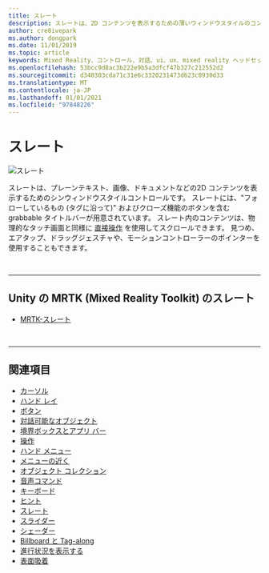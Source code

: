```yaml
---
title: スレート
description: スレートは、2D コンテンツを表示するための薄いウィンドウスタイルのコントロールです。
author: cre8ivepark
ms.author: dongpark
ms.date: 11/01/2019
ms.topic: article
keywords: Mixed Reality、コントロール、対話、ui、ux、mixed reality ヘッドセット、windows mixed reality ヘッドセット、virtual Reality ヘッドセット、HoloLens、スレート、MRTK、Mixed Reality Toolkit
ms.openlocfilehash: 53bcc9d8ac3b222e9b5a3dfcf47b327c212552d2
ms.sourcegitcommit: d340303cda71c31e6c3320231473d623c0930d33
ms.translationtype: MT
ms.contentlocale: ja-JP
ms.lasthandoff: 01/01/2021
ms.locfileid: "97848226"
---
```

# <a name="slate"></a>スレート

![スレート](images/UX_Hero_Slate.jpg)

スレートは、プレーンテキスト、画像、ドキュメントなどの2D コンテンツを表示するためのシンウィンドウスタイルコントロールです。 スレートには、"フォローしているもの (タグに沿って)" およびクローズ機能のボタンを含む grabbable タイトルバーが用意されています。 スレート内のコンテンツは、物理的なタッチ画面と同様に [直接操作](direct-manipulation.md#2d-slate-interaction) を使用してスクロールできます。 見つめ、エアタップ、ドラッグジェスチャや、モーションコントローラーのポインターを使用することもできます。

<br>

---

## <a name="slate-in-mrtk-mixed-reality-toolkit-for-unity"></a>Unity の MRTK (Mixed Reality Toolkit) のスレート

* [MRTK-スレート](https://microsoft.github.io/MixedRealityToolkit-Unity/Documentation/README_Slate.html)

<br>

---

## <a name="see-also"></a>関連項目

* [カーソル](cursors.md)
* [ハンド レイ](point-and-commit.md)
* [ボタン](button.md)
* [対話可能なオブジェクト](interactable-object.md)
* [境界ボックスとアプリ バー](app-bar-and-bounding-box.md)
* [操作](direct-manipulation.md)
* [ハンド メニュー](hand-menu.md)
* [メニューの近く](near-menu.md)
* [オブジェクト コレクション](object-collection.md)
* [音声コマンド](voice-input.md)
* [キーボード](keyboard.md)
* [ヒント](tooltip.md)
* [スレート](slate.md)
* [スライダー](slider.md)
* [シェーダー](shader.md)
* [Billboard と Tag-along](billboarding-and-tag-along.md)
* [進行状況を表示する](progress.md)
* [表面吸着](surface-magnetism.md)
